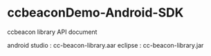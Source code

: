 # ccbeaconDemo-Android-SDK
ccbeacon library API document

android studio : cc-beacon-library.aar
eclipse : cc-beacon-library.jar

